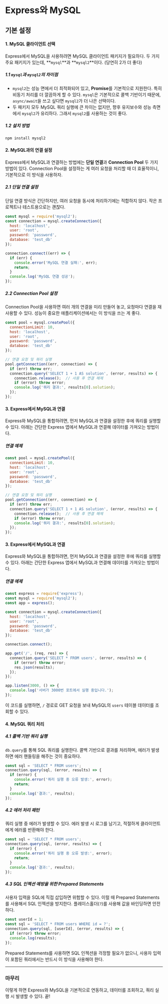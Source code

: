 # Express와 MySQL

## 기본 설정

#### 1. MySQL 클라이언트 선택

Express에서 MySQL을 사용하려면 MySQL 클라이언트 패키지가 필요하다. 두 가지 주요 패키지가 있는데, **`mysql`**과 **`mysql2`**이다. (당연히 2가 더 좋다)

##### 1.1 `mysql`과 `mysql2`의 차이점

- `mysql2`는 성능 면에서 더 최적화되어 있고, **Promise**를 기본적으로 지원한다. 특히 비동기 처리를 더 깔끔하게 할 수 있다. `mysql`은 기본적으로 콜백 기반이기 때문에, `async/await`을 쓰고 싶다면 `mysql2`가 더 나은 선택이다.
- 두 패키지 모두 MySQL 쿼리 실행에 큰 차이는 없지만, 향후 유지보수와 성능 측면에서 `mysql2`가 유리하다. 그래서 `mysql2`를 사용하는 것이 좋다.

##### 1.2 설치 방법

```bash
npm install mysql2
```

#### 2. MySQL과의 연결 설정

Express에서 MySQL과 연결하는 방법에는 **단일 연결**과 **Connection Pool** 두 가지 방법이 있다. Connection Pool을 설정하는 게 여러 요청을 처리할 때 더 효율적이니, 기본적으로 이 방식을 사용하자.

##### 2.1 단일 연결 설정

단일 연결 방식은 간단하지만, 여러 요청을 동시에 처리하기에는 적합하지 않다. 작은 프로젝트나 테스트용으로는 괜찮다.

```javascript
const mysql = require('mysql2');
const connection = mysql.createConnection({
  host: 'localhost',
  user: 'root',
  password: 'password',
  database: 'test_db'
});

connection.connect((err) => {
  if (err) {
    console.error('MySQL 연결 실패:', err);
    return;
  }
  console.log('MySQL 연결 성공');
});
```

##### 2.2 Connection Pool 설정

Connection Pool을 사용하면 여러 개의 연결을 미리 만들어 놓고, 요청마다 연결을 재사용할 수 있다. 성능이 중요한 애플리케이션에서는 이 방식을 쓰는 게 좋다.

```javascript
const pool = mysql.createPool({
  connectionLimit: 10,
  host: 'localhost',
  user: 'root',
  password: 'password',
  database: 'test_db'
});

// 연결 요청 및 쿼리 실행
pool.getConnection((err, connection) => {
  if (err) throw err;
  connection.query('SELECT 1 + 1 AS solution', (error, results) => {
    connection.release();  // 사용 후 연결 해제
    if (error) throw error;
    console.log('쿼리 결과:', results[0].solution);
  });
});
```

#### 3. Express에서 MySQL과 연결

Express와 MySQL을 통합하려면, 먼저 MySQL과 연결을 설정한 후에 쿼리를 실행할 수 있다. 아래는 간단한 Express 앱에서 MySQL과 연결해 데이터를 가져오는 방법이다.

##### 연결 예제

```javascript
const pool = mysql.createPool({
  connectionLimit: 10,
  host: 'localhost',
  user: 'root',
  password: 'password',
  database: 'test_db'
});

// 연결 요청 및 쿼리 실행
pool.getConnection((err, connection) => {
  if (err) throw err;
  connection.query('SELECT 1 + 1 AS solution', (error, results) => {
    connection.release();  // 사용 후 연결 해제
    if (error) throw error;
    console.log('쿼리 결과:', results[0].solution);
  });
});
```

#### 3. Express에서 MySQL과 연결

Express와 MySQL을 통합하려면, 먼저 MySQL과 연결을 설정한 후에 쿼리를 실행할 수 있다. 아래는 간단한 Express 앱에서 MySQL과 연결해 데이터를 가져오는 방법이다.

##### 연결 예제

```javascript
const express = require('express');
const mysql = require('mysql2');
const app = express();

const connection = mysql.createConnection({
  host: 'localhost',
  user: 'root',
  password: 'password',
  database: 'test_db'
});

connection.connect();

app.get('/', (req, res) => {
  connection.query('SELECT * FROM users', (error, results) => {
    if (error) throw error;
    res.json(results);
  });
});

app.listen(3000, () => {
  console.log('서버가 3000번 포트에서 실행 중입니다.');
});
```



이 코드를 실행하면, `/` 경로로 GET 요청을 보내 MySQL의 `users` 테이블 데이터를 조회할 수 있다.

#### 4. MySQL 쿼리 처리

##### 4.1 콜백 기반 쿼리 실행

`db.query`를 통해 SQL 쿼리를 실행한다. 콜백 기반으로 결과를 처리하며, 에러가 발생하면 에러 핸들링을 해주는 것이 중요하다.

```javascript
const sql = 'SELECT * FROM users';
connection.query(sql, (error, results) => {
  if (error) {
    console.error('쿼리 실행 중 오류 발생:', error);
    return;
  }
  console.log('결과:', results);
});
```

##### 4.2 에러 처리 패턴

쿼리 실행 중 에러가 발생할 수 있다. 에러 발생 시 로그를 남기고, 적절하게 클라이언트에게 에러를 반환해야 한다.

```javascript
const sql = 'SELECT * FROM users';
connection.query(sql, (error, results) => {
  if (error) {
    console.error('쿼리 실행 중 오류 발생:', error);
    return;
  }
  console.log('결과:', results);
});
```

##### 4.3 SQL 인젝션 예방을 위한 Prepared Statements

사용자 입력을 SQL에 직접 삽입하면 위험할 수 있다. 이럴 때 Prepared Statements를 사용해서 SQL 인젝션을 방지한다. 플레이스홀더(`?`)를 사용해 값을 바인딩하면 안전하다.

```javascript
const userId = 1;
const sql = 'SELECT * FROM users WHERE id = ?';
connection.query(sql, [userId], (error, results) => {
  if (error) throw error;
  console.log(results);
});
```

Prepared Statements를 사용하면 SQL 인젝션을 걱정할 필요가 없으니, 사용자 입력이 포함된 쿼리에서는 반드시 이 방식을 사용해야 한다.

---

### 마무리

이렇게 하면 Express와 MySQL을 기본적으로 연동하고, 데이터를 조회하고, 쿼리 실행 시 발생할 수 있다. 끝!


